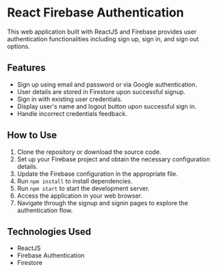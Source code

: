 # React Firebase Authentication

This web application built with ReactJS and Firebase provides user authentication functionalities including sign up, sign in, and sign out options.

## Features

- Sign up using email and password or via Google authentication.
- User details are stored in Firestore upon successful signup.
- Sign in with existing user credentials.
- Display user's name and logout button upon successful sign in.
- Handle incorrect credentials feedback.

## How to Use

1. Clone the repository or download the source code.
2. Set up your Firebase project and obtain the necessary configuration details.
3. Update the Firebase configuration in the appropriate file.
4. Run `npm install` to install dependencies.
5. Run `npm start` to start the development server.
6. Access the application in your web browser.
7. Navigate through the signup and signin pages to explore the authentication flow.

## Technologies Used

- ReactJS
- Firebase Authentication
- Firestore
